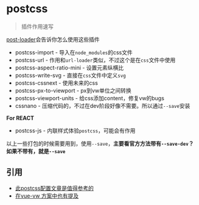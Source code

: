# postcss
> 插件作用速写

[post-loader](https://github.com/postcss/postcss-loader)会告诉你怎么使用这些插件

* postcss-import - 导入在`node_modules`的css文件
* postcss-url - 作用和`url-loader`类似，不过这个是在`css`文件中使用
* postcss-aspect-ratio-mini - 设置元素纵横比
* postcss-write-svg - 直接在`css`文件中定义`svg`
* postcss-cssnext - 使用未来的css
* postcss-px-to-viewport - px到vw单位之间转换
* postcss-viewport-units - 给css添加content，修复vw的bugs
* cssnano - 压缩代码的，不过在dev阶段好像不需要。所以通过`--save`安装

**For REACT**

* postcss-js - 内联样式体验`postcss`，可能会有作用

以上一些打包的时候需要用到，使用`--save`，**主要看官方方法带有`--save-dev`？如果不带有，就是`--save`**

## 引用

* [此postcss配置文章是值得参考的](https://github.com/ecmadao/Coding-Guide/blob/master/Notes/CSS/PostCSS%E9%85%8D%E7%BD%AE%E6%8C%87%E5%8C%97.md)
* [在vue-vw 方案中也有提及](https://www.w3cplus.com/mobile/vw-layout-in-vue.html)